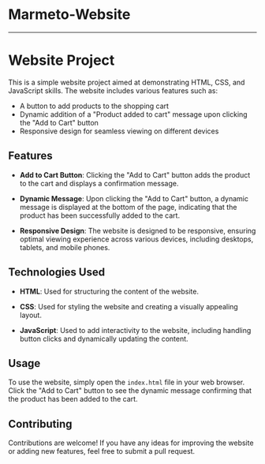 # Marmeto-Website

---

# Website Project

This is a simple website project aimed at demonstrating HTML, CSS, and JavaScript skills. The website includes various features such as:

- A button to add products to the shopping cart
- Dynamic addition of a "Product added to cart" message upon clicking the "Add to Cart" button
- Responsive design for seamless viewing on different devices

## Features

- **Add to Cart Button**: Clicking the "Add to Cart" button adds the product to the cart and displays a confirmation message.

- **Dynamic Message**: Upon clicking the "Add to Cart" button, a dynamic message is displayed at the bottom of the page, indicating that the product has been successfully added to the cart.

- **Responsive Design**: The website is designed to be responsive, ensuring optimal viewing experience across various devices, including desktops, tablets, and mobile phones.

## Technologies Used

- **HTML**: Used for structuring the content of the website.

- **CSS**: Used for styling the website and creating a visually appealing layout.

- **JavaScript**: Used to add interactivity to the website, including handling button clicks and dynamically updating the content.

## Usage

To use the website, simply open the `index.html` file in your web browser. Click the "Add to Cart" button to see the dynamic message confirming that the product has been added to the cart.

## Contributing

Contributions are welcome! If you have any ideas for improving the website or adding new features, feel free to submit a pull request.

